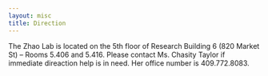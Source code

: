 ```yaml
---
layout: misc
title: Direction
---
```


The Zhao Lab is located on the 5th floor of Research Building 6 (820 Market St) – Rooms 5.406 and 5.416. Please contact Ms. Chasity Taylor if immediate direaction help is in need. Her office number is 409.772.8083.
